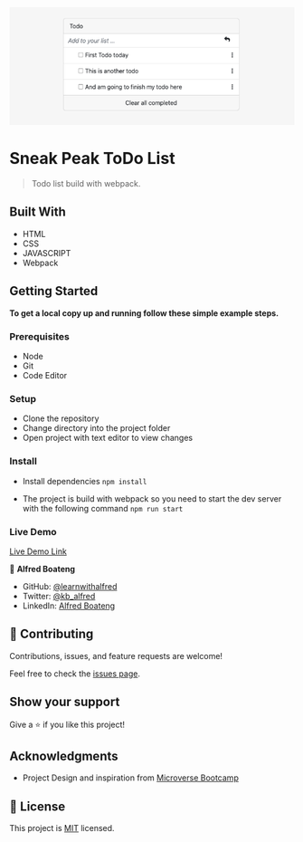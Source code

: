 ![Sneak Peak ToDo List](image-placeholder.png)

# Sneak Peak ToDo List

> Todo list build with webpack.

## Built With

- HTML
- CSS
- JAVASCRIPT
- Webpack

## Getting Started

**To get a local copy up and running follow these simple example steps.**

### Prerequisites

- Node
- Git
- Code Editor

### Setup

- Clone the repository
- Change directory into the project folder
- Open project with text editor to view changes

### Install

- Install dependencies `npm install`

- The project is build with webpack so you need to start the dev server with the following command `npm run start`

### Live Demo

[Live Demo Link](https://learnwithalfred.github.io/alfred-sneak-peek--to-do/)

👤 **Alfred Boateng**

- GitHub: [@learnwithalfred](https://github.com/learnwithalfred)
- Twitter: [@kb_alfred](https://twitter.com/kb_alfred)
- LinkedIn: [Alfred Boateng](https://www.linkedin.com/in/alfred-boateng-704670138/)

## 🤝 Contributing

Contributions, issues, and feature requests are welcome!

Feel free to check the [issues page](../../issues/).

## Show your support

Give a ⭐️ if you like this project!

## Acknowledgments

- Project Design and inspiration from [Microverse Bootcamp](https://www.microverse.org)

## 📝 License

This project is [MIT](./MIT.md) licensed.
